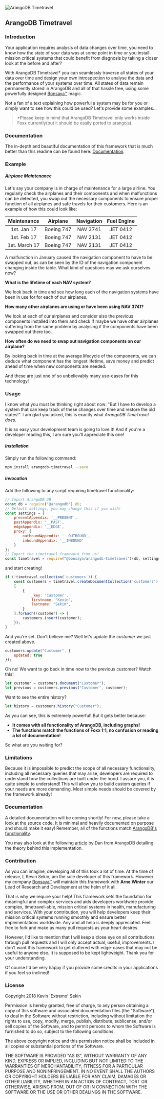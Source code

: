 ![ArangoDB Timetravel](https://github.com/Bonsaya/arangodb-timetravel/blob/master/img.png)

## ArangoDB Timetravel

### Introduction

Your application requires analysis of data changes over time, you need to know how the state of your data was at some point in time or you install mission critical systems that could benefit from diagnosis by taking a closer look at the before and after?

With ArangoDB Timetravel* you can seamlessly traverse all states of your data over time and design your own introspection to analyse the data and the performance of your systems over time. All states of data remain permanently stored in ArangoDB and all of that hassle free, using some powerfully designed <a href="https://bonsaya.com" target="_blank">Bonsaya&#8482;</a> magic.

Not a fan of a text explaining how powerful a system may be for you or simply want to see how this could be used? Let's provide some examples...

> *Please keep in mind that ArangoDB Timetravel only works inside Foxx currently(but it should be easily ported to arangojs).

### Documentation

The in-depth and beautiful documentation of this framework that is much better than this readme can be found here: <a href="https://developers.bonsaya.com" target="_blank">Documentation</a>.

### Example

##### Airplane Maintenance

Let's say your company is in charge of maintenance for a large airline. You regularly check the airplanes and their components and when malfunctions can be detected, you swap out the necessary components to ensure proper function of all airplanes and safe travels for their customers. Here is an example of how this could look like:

| Maintenance | Airplane | Navigation | Fuel Engine |
| :-----------: | :--------: | :------: | :------: |
| 1st. Jan 17   | Boeing 747 | NAV 3741 | JET 0412 | 
| 1st. Feb 17   | Boeing 747 | NAV 2131 | JET 0412 | 
| 1st. March 17 | Boeing 747 | NAV 2131 | JET 0412 | 

A malfunction in January caused the navigation component to have to be swapped out, as can be seen by the ID of the navigation component changing inside the table. What kind of questions may we ask ourselves now?

**What is the lifetime of each NAV system?**

We look back in time and see how long each of the navigation systems have been in use for for each of our airplanes.

**How many other airplanes are using or have been using NAV 3741?**

We look at each of our airplanes and consider also the previous components installed into them and check if maybe we have other airplanes suffering from the same problem by analysing if the components have been swapped out there too.

**How often do we need to swap out navigation components on our airplane?**

By looking back in time at the average lifecycle of the components, we can deduce what component has the longest lifetime, save money and predict ahead of time when new components are needed.

And these are just one of so unbelievably many use-cases for this technology!

### Usage

I know what you must be thinking right about now: "But I have to develop a system that can keep track of these changes over time and restore the old states!". I am glad you asked, this is exactly what *ArangoDB TimeTravel does.*

It is so easy your development team is going to love it! And if you're a developer reading this, I am sure you'll appreciate this one!

##### Installation

Simply run the following command:

```bash
npm install arangodb-timetravel --save
```

##### Invocation

Add the following to any script requiring timetravel functionality:

```javascript
// Import ArangoDB DB
const db = require('@arangodb').db;
// Default settings, you may change this if you wish!
const settings = {
	presentAppendix: '__PRESENT',
	pastAppendix: '__PAST',
	edgeAppendix: '__EDGE',
	proxy: {
		outboundAppendix: '__OUTBOUND',
		inboundAppendix: '__INBOUND'
	}
};
// Import the timetravel framework from us!
const timetravel = require("@bonsaya/arangodb-timetravel")(db, settings);
```

and start creating!

```javascript
if (!timetravel.collection('customers')) {
	const customers = timetravel.createDocumentCollection('customers');
	[
		{
			_key: 'Customer',
			firstname: "Kevin",
			lastname: "Sekin",
		}
	].forEach((customer) => {
		customers.insert(customer);
	});
}
```

And you're set. Don't believe me? Well let's update the *customer* we just created above.

```javascript
customers.update("Customer", {
	updated: true	
});
```

Oh no! We want to go back in time now to the previous customer? Watch this!

```javascript
let customer = customers.document("Customer");
let previous = customers.previous("Customer", customer);
```

Want to see the entire history?
```javascript
let history = customers.history("Customer");
```

As you can see, this is extremely powerful! But it gets better because:
* **It comes with all functionality of ArangoDB, including graphs!**
* **The functions match the functions of Foxx 1:1, no confusion or reading a lot of documentation!**

So what are you waiting for?

### Limitations

Because it is impossible to predict the scope of all necessary functionality, including all necessary queries that may arise, developers are required to understand how the collections are built under the hood. I assure you, it is quite simple to understand! This will allow you to build custom queries if your needs are more demanding. Most simple needs should be covered by the framework already!

### Documentation

A detailed documentation will be coming shortly! For now, please take a look at the source code. It is minimal and heavily documented on purpose and should make it easy! Remember, all of the functions match <a href="https://docs.arangodb.com/devel/Manual/DataModeling/Documents/DocumentMethods.html">ArangoDB's functionality</a>.

You may also look at the following <a href="https://www.arangodb.com/2018/07/time-traveling-with-graph-databases/">article</a> by Dan from ArangoDB detailing the theory behind this implementation.

### Contribution

As you can imagine, developing all of this took a lot of time. At the time of release, I, Kevin Sekin, am the sole developer of this framework. However my company <a href="https://bonsaya.com" target="_blank">Bonsaya&#8482;</a> will maintain this framework with **Arne Winter** our Lead of Research and Development at the helm of it all.

That is why we require your help! This framework sets the foundation for meaningful and complex services and aids developers worldwide provide complex, timetravel-able, mission critical systems in health, manufacturing and services. With your contribution, you will help developers keep their mission critical systems running smoothly and ensure better implementations worldwide. Any and all help is deeply appreciated. Feel free to fork and make as many pull requests as your heart desires.

However, I'd like to mention that I will keep a close eye on all contributions through pull requests and I will only accept actual, useful, improvements. I don't want this framework to get cluttered with edge-cases that may not be useful to anyone else. It is supposed to be kept lightweight. Thank you for your understanding.

Of course I'd be very happy if you provide some credits in your applications if you feel so inclined!

### License

Copyright 2018 Kevin 'Extremo' Sekin

Permission is hereby granted, free of charge, to any person obtaining a copy of this software and associated documentation files (the "Software"), to deal in the Software without restriction, including without limitation the rights to use, copy, modify, merge, publish, distribute, sublicense, and/or sell copies of the Software, and to permit persons to whom the Software is furnished to do so, subject to the following conditions:

The above copyright notice and this permission notice shall be included in all copies or substantial portions of the Software.

THE SOFTWARE IS PROVIDED "AS IS", WITHOUT WARRANTY OF ANY KIND, EXPRESS OR IMPLIED, INCLUDING BUT NOT LIMITED TO THE WARRANTIES OF MERCHANTABILITY, FITNESS FOR A PARTICULAR PURPOSE AND NONINFRINGEMENT. IN NO EVENT SHALL THE AUTHORS OR COPYRIGHT HOLDERS BE LIABLE FOR ANY CLAIM, DAMAGES OR OTHER LIABILITY, WHETHER IN AN ACTION OF CONTRACT, TORT OR OTHERWISE, ARISING FROM, OUT OF OR IN CONNECTION WITH THE SOFTWARE OR THE USE OR OTHER DEALINGS IN THE SOFTWARE.

